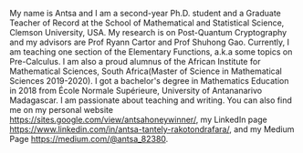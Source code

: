 My name is Antsa and I am a second-year Ph.D. student and a Graduate Teacher of Record at the School of Mathematical and Statistical Science, Clemson University, USA. My research is on Post-Quantum Cryptography and my advisors are Prof Ryann Cartor and Prof Shuhong Gao. Currently, I am teaching one section of the Elementary Functions, a.k.a some topics on Pre-Calculus. I am also a proud alumnus of the African Institute for Mathematical Sciences, South Africa(Master of Science in Mathematical Sciences 2019-2020). I got a bachelor's degree in Mathematics Education in 2018 from École Normale Supérieure, University of Antananarivo Madagascar. I am passionate about teaching and writing. You can also find me on my personal website https://sites.google.com/view/antsahoneywinner/, my LinkedIn page https://www.linkedin.com/in/antsa-tantely-rakotondrafara/, and my Medium Page https://medium.com/@antsa_82380.
